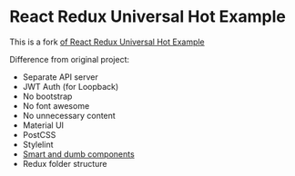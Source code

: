 # React Redux Universal Hot Example

This is a fork [of React Redux Universal Hot Example](https://github.com/erikras/react-redux-universal-hot-example)

Difference from original project:

*  Separate API server
*  JWT Auth (for Loopback)
*  No bootstrap
*  No font awesome
*  No unnecessary content
*  Material UI
*  PostCSS
*  Stylelint
*  [Smart and dumb components](https://medium.com/@dan_abramov/smart-and-dumb-components-7ca2f9a7c7d0#.chqo7gu0b)
*  Redux folder structure